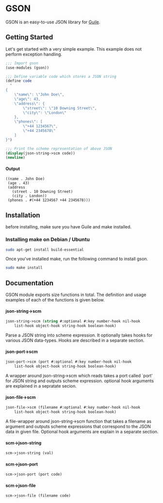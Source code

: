 # GSON

GSON is an easy-to-use JSON library for
[Guile](https://www.gnu.org/software/guile/ "GNU/Guile Homepage").

## Getting Started

Let's get started with a very simple example. This example does not
perform exception handling.
```scheme
;;; Import gson
(use-modules (gson))

;;; Define variable code which stores a JSON string
(define code
  "
{
    \"name\": \"John Doe\",
    \"age\": 43,
    \"address\": {
        \"street\": \"10 Downing Street\",
        \"city\": \"London\"
    },
    \"phones\": [
        \"+44 1234567\",
        \"+44 2345678\"
    ]
}")

;;; Print the scheme representation of above JSON
(display(json-string->scm code))
(newline)
```

#### Output

```
((name . John Doe)
 (age . 43)
 (address
   (street . 10 Downing Street)
   (city . London))
 (phones . #(+44 1234567 +44 2345678)))
```

## Installation

before installing, make sure you have Guile and make installed.
### Installing make on Debian / Ubuntu
```bash
sudo apt-get install build-essential
```

Once you've installed make, run the following command to install gson.
```bash
sudo make install
```

## Documentation
GSON module exports size functions in total. The definition and usage
examples of each of the functions is given below.

#### json-string->scm

```scheme
json-string->scm (string #:optional #:key number-hook nil-hook
    list-hook object-hook string-hook boolean-hook)
```
Parse a JSON string into scheme expression. It optionally takes hooks
for various JSON data-types. Hooks are described in a separate section.

#### json-port->scm

```scheme
json-port->scm (port #:optional #:key number-hook nil-hook
    list-hook object-hook string-hook boolean-hook)
```
A wrapper around json-string->scm which reads takes a port called
`port' for JSON string and outputs scheme expression. optional hook
arguments are explained in a sepratate secion.

#### json-file->scm

```scheme
json-file->scm (filename #:optional #:key number-hook nil-hook
    list-hook object-hook string-hook boolean-hook)
```
A file-wrapper around json-string->scm function that takes a filename
as argument and outputs scheme expressions that correspond to the JSON
data in given file. Optional hook arguments are explain in a separate section.


#### scm->json-string

```scheme
scm->json-string (val)
```

#### scm->json-port

```scheme
scm->json-port (port code)
```

#### scm->json-file

```scheme
scm->json-file (filename code)
```
